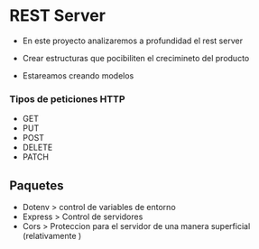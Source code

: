 # REST Server 

* En este proyecto analizaremos a profundidad el rest server 
* Crear estructuras que pocibiliten el crecimineto del producto

* Estareamos creando modelos

### Tipos de peticiones HTTP

* GET
* PUT
* POST 
* DELETE
* PATCH

## Paquetes

* Dotenv > control de variables de entorno
* Express > Control de servidores
* Cors > Proteccion para el servidor de una manera superficial (relativamente )